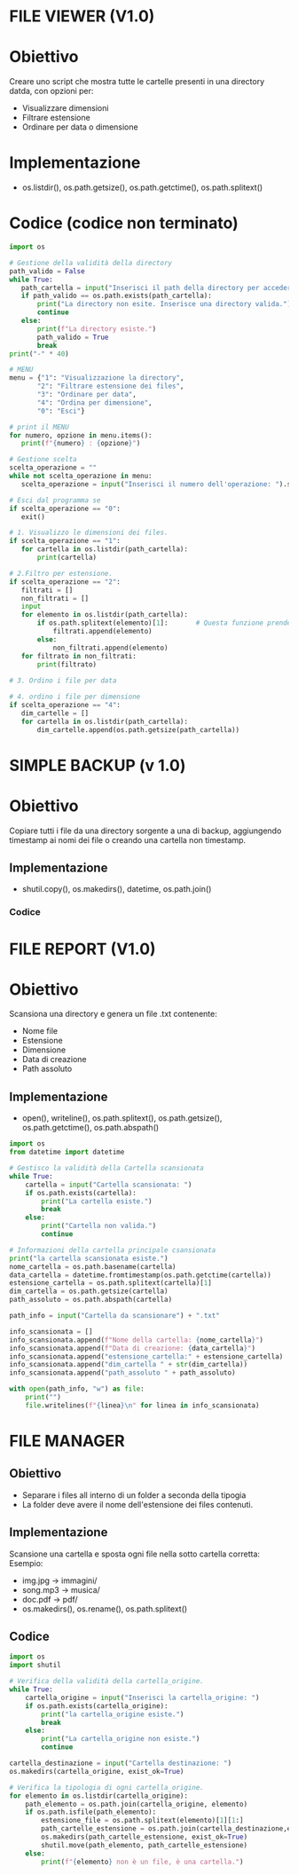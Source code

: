 # FILE VIEWER (V1.0)

# Obiettivo
Creare uno  script che mostra tutte le cartelle presenti in una directory datda, con opzioni per:
 - Visualizzare dimensioni 
 - Filtrare estensione
 - Ordinare per data o dimensione

 # Implementazione

 - os.listdir(), os.path.getsize(), os.path.getctime(), os.path.splitext()

 # Codice (codice non terminato)
 ```python
import os 

# Gestione della validità della directory
path_valido = False
while True:
    path_cartella = input("Inserisci il path della directory per accedere al menu: ")
    if path_valido == os.path.exists(path_cartella):
        print("La directory non esite. Inserisce una directory valida.")
        continue
    else:
        print(f"La directory esiste.")
        path_valido = True 
        break
print("-" * 40)

# MENU 
menu = {"1": "Visualizzazione la directory",
        "2": "Filtrare estensione dei files",
        "3": "Ordinare per data",
        "4": "Ordina per dimensione",
        "0": "Esci"}

# print il MENU
for numero, opzione in menu.items():
    print(f"{numero} : {opzione}")

# Gestione scelta
scelta_operazione = ""
while not scelta_operazione in menu:
    scelta_operazione = input("Inserisci il numero dell'operazione: ").strip()

# Esci dal programma se 
if scelta_operazione == "0":
    exit()

# 1. Visualizzo le dimensioni dei files.
if scelta_operazione == "1":
    for cartella in os.listdir(path_cartella):
        print(cartella)

# 2.Filtro per estensione.
if scelta_operazione == "2":
    filtrati = []
    non_filtrati = []  
    input
    for elemento in os.listdir(path_cartella):
        if os.path.splitext(elemento)[1]:       # Questa funzione prende solo nome, non prende path
            filtrati.append(elemento)
        else: 
            non_filtrati.append(elemento)
    for filtrato in non_filtrati:
        print(filtrato)
    
# 3. Ordino i file per data 

# 4. ordino i file per dimensione
if scelta_operazione == "4":
    dim_cartelle = []
    for cartella in os.listdir(path_cartella):
        dim_cartelle.append(os.path.getsize(path_cartella))

 ```
# SIMPLE BACKUP (v 1.0)

# Obiettivo 
Copiare tutti i file da una directory sorgente a una di backup, aggiungendo timestamp ai nomi dei file o creando una cartella non timestamp.

## Implementazione
- shutil.copy(), os.makedirs(), datetime, os.path.join()

### Codice 

# FILE REPORT (V1.0) 
# Obiettivo

Scansiona una directory e genera un file .txt contenente:
 - Nome file 
 - Estensione 
 - Dimensione 
 - Data di creazione 
 - Path assoluto

 ## Implementazione
 - open(), writeline(), os.path.splitext(), os.path.getsize(), os.path.getctime(), os.path.abspath() 
```python
import os
from datetime import datetime

# Gestisco la validità della Cartella scansionata
while True:
    cartella = input("Cartella scansionata: ")
    if os.path.exists(cartella):
        print("La cartella esiste.")
        break
    else: 
        print("Cartella non valida.")
        continue

# Informazioni della cartella principale csansionata
print("la cartella scansionata esiste.")
nome_cartella = os.path.basename(cartella)
data_cartella = datetime.fromtimestamp(os.path.getctime(cartella))
estensione_cartella = os.path.splitext(cartella)[1]
dim_cartella = os.path.getsize(cartella)
path_assoluto = os.path.abspath(cartella)

path_info = input("Cartella da scansionare") + ".txt"

info_scansionata = []
info_scansionata.append(f"Nome della cartella: {nome_cartella}")
info_scansionata.append(f"Data di creazione: {data_cartella}")
info_scansionata.append("estensione_cartella:" + estensione_cartella)
info_scansionata.append("dim_cartella " + str(dim_cartella))
info_scansionata.append("path_assoluto " + path_assoluto)

with open(path_info, "w") as file:
    print("")
    file.writelines(f"{linea}\n" for linea in info_scansionata)

```
# FILE MANAGER

## Obiettivo
 - Separare i files all interno di un folder a seconda della tipogia
 - La folder deve avere il nome dell'estensione dei files contenuti.  

## Implementazione 
Scansione una cartella e sposta ogni file nella sotto cartella corretta:
Esempio:
 - img.jpg -> immagini/
 - song.mp3 -> musica/
 - doc.pdf -> pdf/
 - os.makedirs(), os.rename(), os.path.splitext()

## Codice
```python 
import os
import shutil

# Verifica della validità della cartella_origine.
while True:
    cartella_origine = input("Inserisci la cartella_origine: ")
    if os.path.exists(cartella_origine):
        print("la cartella_origine esiste.")
        break
    else: 
        print("La cartella_origine non esiste.")
        continue

cartella_destinazione = input("Cartella destinazione: ")
os.makedirs(cartella_origine, exist_ok=True)

# Verifica la tipologia di ogni cartella_origine.
for elemento in os.listdir(cartella_origine):
    path_elemento = os.path.join(cartella_origine, elemento)
    if os.path.isfile(path_elemento):
        estensione_file = os.path.splitext(elemento)[1][1:]
        path_cartelle_estensione = os.path.join(cartella_destinazione,estensione_file)
        os.makedirs(path_cartelle_estensione, exist_ok=True)
        shutil.move(path_elemento, path_cartelle_estensione)  
    else:
        print(f"{elemento} non è un file, è una cartella.")
```  